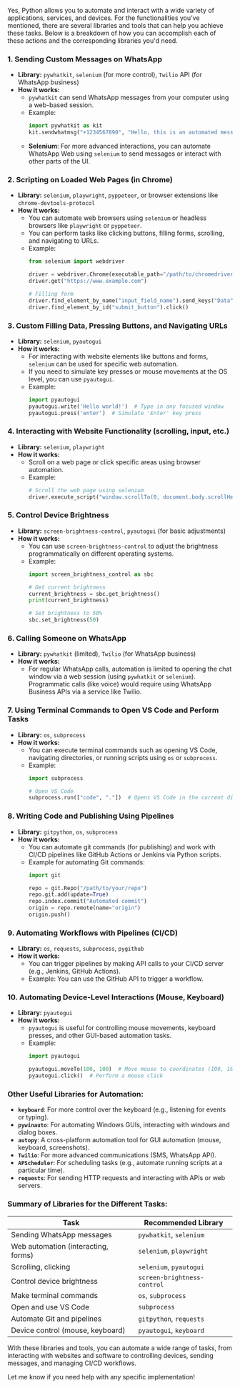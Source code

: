 Yes, Python allows you to automate and interact with a wide variety of applications, services, and devices. For the functionalities you’ve mentioned, there are several libraries and tools that can help you achieve these tasks. Below is a breakdown of how you can accomplish each of these actions and the corresponding libraries you'd need.

### 1. **Sending Custom Messages on WhatsApp**
   - **Library:** `pywhatkit`, `selenium` (for more control), `Twilio` API (for WhatsApp business)
   - **How it works:**
     - `pywhatkit` can send WhatsApp messages from your computer using a web-based session.
     - Example:
       ```python
       import pywhatkit as kit
       kit.sendwhatmsg("+1234567890", "Hello, this is an automated message", 15, 30)  # Send at 15:30
       ```
     - **Selenium**: For more advanced interactions, you can automate WhatsApp Web using `selenium` to send messages or interact with other parts of the UI.

### 2. **Scripting on Loaded Web Pages (in Chrome)**
   - **Library:** `selenium`, `playwright`, `pyppeteer`, or browser extensions like `chrome-devtools-protocol`
   - **How it works:**
     - You can automate web browsers using `selenium` or headless browsers like `playwright` or `pyppeteer`.
     - You can perform tasks like clicking buttons, filling forms, scrolling, and navigating to URLs.
     - Example:
       ```python
       from selenium import webdriver

       driver = webdriver.Chrome(executable_path="/path/to/chromedriver")
       driver.get("https://www.example.com")
       
       # Filling form
       driver.find_element_by_name("input_field_name").send_keys("Data")
       driver.find_element_by_id("submit_button").click()
       ```

### 3. **Custom Filling Data, Pressing Buttons, and Navigating URLs**
   - **Library:** `selenium`, `pyautogui`
   - **How it works:**
     - For interacting with website elements like buttons and forms, `selenium` can be used for specific web automation.
     - If you need to simulate key presses or mouse movements at the OS level, you can use `pyautogui`.
     - Example:
       ```python
       import pyautogui
       pyautogui.write('Hello world!')  # Type in any focused window
       pyautogui.press('enter')  # Simulate 'Enter' key press
       ```

### 4. **Interacting with Website Functionality (scrolling, input, etc.)**
   - **Library:** `selenium`, `playwright`
   - **How it works:**
     - Scroll on a web page or click specific areas using browser automation.
     - Example:
       ```python
       # Scroll the web page using selenium
       driver.execute_script("window.scrollTo(0, document.body.scrollHeight);")
       ```

### 5. **Control Device Brightness**
   - **Library:** `screen-brightness-control`, `pyautogui` (for basic adjustments)
   - **How it works:**
     - You can use `screen-brightness-control` to adjust the brightness programmatically on different operating systems.
     - Example:
       ```python
       import screen_brightness_control as sbc

       # Get current brightness
       current_brightness = sbc.get_brightness()
       print(current_brightness)

       # Set brightness to 50%
       sbc.set_brightness(50)
       ```

### 6. **Calling Someone on WhatsApp**
   - **Library:** `pywhatkit` (limited), `Twilio` (for WhatsApp business)
   - **How it works:**
     - For regular WhatsApp calls, automation is limited to opening the chat window via a web session (using `pywhatkit` or `selenium`). Programmatic calls (like voice) would require using WhatsApp Business APIs via a service like Twilio.

### 7. **Using Terminal Commands to Open VS Code and Perform Tasks**
   - **Library:** `os`, `subprocess`
   - **How it works:**
     - You can execute terminal commands such as opening VS Code, navigating directories, or running scripts using `os` or `subprocess`.
     - Example:
       ```python
       import subprocess

       # Open VS Code
       subprocess.run(["code", "."])  # Opens VS Code in the current directory
       ```

### 8. **Writing Code and Publishing Using Pipelines**
   - **Library:** `gitpython`, `os`, `subprocess`
   - **How it works:**
     - You can automate git commands (for publishing) and work with CI/CD pipelines like GitHub Actions or Jenkins via Python scripts.
     - Example for automating Git commands:
       ```python
       import git
       
       repo = git.Repo("/path/to/your/repo")
       repo.git.add(update=True)
       repo.index.commit("Automated commit")
       origin = repo.remote(name="origin")
       origin.push()
       ```

### 9. **Automating Workflows with Pipelines (CI/CD)**
   - **Library:** `os`, `requests`, `subprocess`, `pygithub`
   - **How it works:**
     - You can trigger pipelines by making API calls to your CI/CD server (e.g., Jenkins, GitHub Actions).
     - Example: You can use the GitHub API to trigger a workflow.

### 10. **Automating Device-Level Interactions (Mouse, Keyboard)**
   - **Library:** `pyautogui`
   - **How it works:**
     - `pyautogui` is useful for controlling mouse movements, keyboard presses, and other GUI-based automation tasks.
     - Example:
       ```python
       import pyautogui
       
       pyautogui.moveTo(100, 100)  # Move mouse to coordinates (100, 100)
       pyautogui.click()  # Perform a mouse click
       ```

### Other Useful Libraries for Automation:
- **`keyboard`**: For more control over the keyboard (e.g., listening for events or typing).
- **`pywinauto`**: For automating Windows GUIs, interacting with windows and dialog boxes.
- **`autopy`**: A cross-platform automation tool for GUI automation (mouse, keyboard, screenshots).
- **`Twilio`**: For more advanced communications (SMS, WhatsApp API).
- **`APScheduler`**: For scheduling tasks (e.g., automate running scripts at a particular time).
- **`requests`**: For sending HTTP requests and interacting with APIs or web servers.

### Summary of Libraries for the Different Tasks:

| Task                              | Recommended Library        |
| ---------------------------------- | -------------------------- |
| Sending WhatsApp messages          | `pywhatkit`, `selenium`     |
| Web automation (interacting, forms)| `selenium`, `playwright`    |
| Scrolling, clicking                | `selenium`, `pyautogui`     |
| Control device brightness          | `screen-brightness-control` |
| Make terminal commands             | `os`, `subprocess`          |
| Open and use VS Code               | `subprocess`                |
| Automate Git and pipelines         | `gitpython`, `requests`     |
| Device control (mouse, keyboard)   | `pyautogui`, `keyboard`     |

With these libraries and tools, you can automate a wide range of tasks, from interacting with websites and software to controlling devices, sending messages, and managing CI/CD workflows.

Let me know if you need help with any specific implementation!